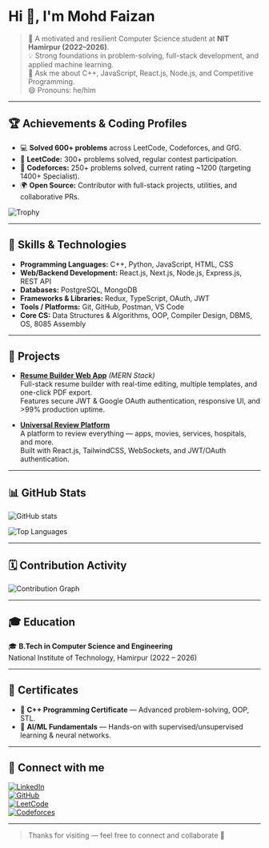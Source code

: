 <!-- README.md for GitHub profile: Mohd Faizan -->

# Hi 👋, I'm Mohd Faizan

> 🔭 A motivated and resilient Computer Science student at **NIT Hamirpur (2022–2026)**.  
> 💡 Strong foundations in problem-solving, full-stack development, and applied machine learning.  
> 💬 Ask me about C++, JavaScript, React.js, Node.js, and Competitive Programming.  
> 😄 Pronouns: he/him  

---

## 🏆 Achievements & Coding Profiles
- 💻 **Solved 600+ problems** across LeetCode, Codeforces, and GfG.  
- 🔹 **LeetCode:** 300+ problems solved, regular contest participation.  
- 🔸 **Codeforces:** 250+ problems solved, current rating ~1200 (targeting 1400+ Specialist).  
- 🌍 **Open Source:** Contributor with full-stack projects, utilities, and collaborative PRs.  

![Trophy](https://github-profile-trophy.vercel.app/?username=MohdFaizan63&theme=onedark)

---

## 🔧 Skills & Technologies
- **Programming Languages:** C++, Python, JavaScript, HTML, CSS  
- **Web/Backend Development:** React.js, Next.js, Node.js, Express.js, REST API  
- **Databases:** PostgreSQL, MongoDB  
- **Frameworks & Libraries:** Redux, TypeScript, OAuth, JWT  
- **Tools / Platforms:** Git, GitHub, Postman, VS Code  
- **Core CS:** Data Structures & Algorithms, OOP, Compiler Design, DBMS, OS, 8085 Assembly  

---

## 📌 Projects
- **[Resume Builder Web App](https://github.com/MohdFaizan63/resume-builder)** *(MERN Stack)*  
  Full-stack resume builder with real-time editing, multiple templates, and one-click PDF export.  
  Features secure JWT & Google OAuth authentication, responsive UI, and >99% production uptime.  

- **[Universal Review Platform](https://github.com/MohdFaizan63/universal-review-platform)**  
  A platform to review everything — apps, movies, services, hospitals, and more.  
  Built with React.js, TailwindCSS, WebSockets, and JWT/OAuth authentication.  

---

## 📊 GitHub Stats
![GitHub stats](https://github-readme-stats.vercel.app/api?username=MohdFaizan63&show_icons=true&count_private=true&theme=tokyonight)

![Top Languages](https://github-readme-stats.vercel.app/api/top-langs/?username=MohdFaizan63&layout=compact&theme=tokyonight)

---

## 🗓️ Contribution Activity
![Contribution Graph](https://activity-graph.herokuapp.com/graph?username=MohdFaizan63&bg_color=FFFFFF&color=000000&line=000000&point=000000)

---

## 🎓 Education
🎓 **B.Tech in Computer Science and Engineering**  
National Institute of Technology, Hamirpur (2022 – 2026)  

---

## 📜 Certificates
- 🏅 **C++ Programming Certificate** — Advanced problem-solving, OOP, STL.  
- 🤖 **AI/ML Fundamentals** — Hands-on with supervised/unsupervised learning & neural networks.  

---

## 🔗 Connect with me
[![LinkedIn](https://img.shields.io/badge/LinkedIn-MohdFaizan-blue?logo=linkedin)](https://www.linkedin.com/in/mohdfaizan63/)  
[![GitHub](https://img.shields.io/badge/GitHub-MohdFaizan63-black?logo=github)](https://github.com/MohdFaizan63)  
[![LeetCode](https://img.shields.io/badge/LeetCode-mohdfaizan01-orange?logo=leetcode)](https://leetcode.com/mohdfaizan01/)  
[![Codeforces](https://img.shields.io/badge/Codeforces-mohdfaizan01-red?logo=codeforces)](https://codeforces.com/profile/mohdfaizan01)  

---

> Thanks for visiting — feel free to connect and collaborate 🚀
